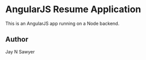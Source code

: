# AngularJS Resume Application

This is an AngularJS app running on a Node backend. 

## Author

Jay N Sawyer